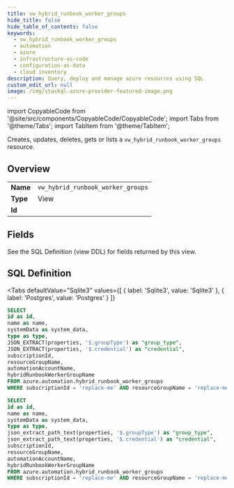 ```yaml
--- 
title: vw_hybrid_runbook_worker_groups
hide_title: false
hide_table_of_contents: false
keywords:
  - vw_hybrid_runbook_worker_groups
  - automation
  - azure
  - infrastructure-as-code
  - configuration-as-data
  - cloud inventory
description: Query, deploy and manage azure resources using SQL
custom_edit_url: null
image: /img/stackql-azure-provider-featured-image.png
---
```


import CopyableCode from '@site/src/components/CopyableCode/CopyableCode';
import Tabs from '@theme/Tabs';
import TabItem from '@theme/TabItem';

Creates, updates, deletes, gets or lists a <code>vw_hybrid_runbook_worker_groups</code> resource.

## Overview
<table><tbody>
<tr><td><b>Name</b></td><td><code>vw_hybrid_runbook_worker_groups</code></td></tr>
<tr><td><b>Type</b></td><td>View</td></tr>
<tr><td><b>Id</b></td><td><CopyableCode code="azure.automation.vw_hybrid_runbook_worker_groups" /></td></tr>
</tbody></table>

## Fields

See the SQL Definition (view DDL) for fields returned by this view.

## SQL Definition

<Tabs
defaultValue="Sqlite3"
values={[
{ label: 'Sqlite3', value: 'Sqlite3' },
{ label: 'Postgres', value: 'Postgres' }
]}
>
<TabItem value="Sqlite3">

```sql
SELECT
id as id,
name as name,
systemData as system_data,
type as type,
JSON_EXTRACT(properties, '$.groupType') as "group_type",
JSON_EXTRACT(properties, '$.credential') as "credential",
subscriptionId,
resourceGroupName,
automationAccountName,
hybridRunbookWorkerGroupName
FROM azure.automation.hybrid_runbook_worker_groups
WHERE subscriptionId = 'replace-me' AND resourceGroupName = 'replace-me' AND automationAccountName = 'replace-me';
```

</TabItem>
<TabItem value="Postgres">

```sql
SELECT
id as id,
name as name,
systemData as system_data,
type as type,
json_extract_path_text(properties, '$.groupType') as "group_type",
json_extract_path_text(properties, '$.credential') as "credential",
subscriptionId,
resourceGroupName,
automationAccountName,
hybridRunbookWorkerGroupName
FROM azure.automation.hybrid_runbook_worker_groups
WHERE subscriptionId = 'replace-me' AND resourceGroupName = 'replace-me' AND automationAccountName = 'replace-me';
```

</TabItem>
</Tabs>

